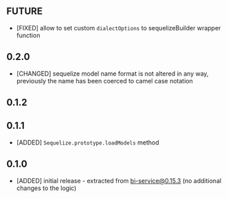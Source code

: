 ## FUTURE

* [FIXED] allow to set custom `dialectOptions` to sequelizeBuilder wrapper function

## 0.2.0

* [CHANGED] sequelize model name format is not altered in any way, previously the name has been coerced to camel case notation

## 0.1.2

## 0.1.1

* [ADDED] `Sequelize.prototype.loadModels` method

## 0.1.0

* [ADDED] initial release - extracted from bi-service@0.15.3 (no additional changes to the logic)
